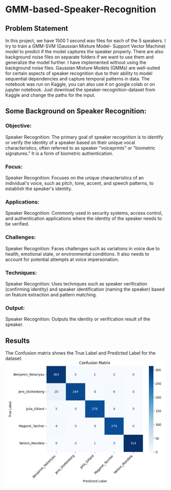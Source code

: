 # GMM-based-Speaker-Recognition
## Problem Statement
In this project, we have 1500 1 second wav files for each of the 5 speakers. I try to train a GMM-SVM (Gaussian Mixture Model- Support Vector Machine) model 
to predict if the model captures the speaker properly. There are also background noise files on separate folders if we want to use them and generalize the model further. I have implemented
without using the background noise files. Gaussian Mixture Models (GMMs) are well-suited for certain aspects of speaker recognition due to their ability to model sequential dependencies
and capture temporal patterns in data. The notebook was run on Kaggle, you can also use it on google colab or on jupyter notebook. Just download the speaker-recognition-dataset from Kaggle 
and change the paths for the input. 

## Some Background on Speaker Recognition:

### Objective:

Speaker Recognition: The primary goal of speaker recognition is to identify or verify the identity of a speaker based on their unique vocal characteristics, often referred to as speaker "voiceprints" or "biometric signatures." It is a form of biometric authentication.

### Focus:

Speaker Recognition: Focuses on the unique characteristics of an individual's voice, such as pitch, tone, accent, and speech patterns, to establish the speaker's identity.

### Applications:

Speaker Recognition: Commonly used in security systems, access control, and authentication applications where the identity of the speaker needs to be verified.

### Challenges:

Speaker Recognition: Faces challenges such as variations in voice due to health, emotional state, or environmental conditions. It also needs to account for potential attempts at voice impersonation.

### Techniques:

Speaker Recognition: Uses techniques such as speaker verification (confirming identity) and speaker identification (naming the speaker) based on feature extraction and pattern matching.

### Output:

Speaker Recognition: Outputs the identity or verification result of the speaker.
## Results

The Confusion matrix shows the True Label and Predicted Label for the dataset.
![screenshot](CM_Speaker_Recognition.JPG)
